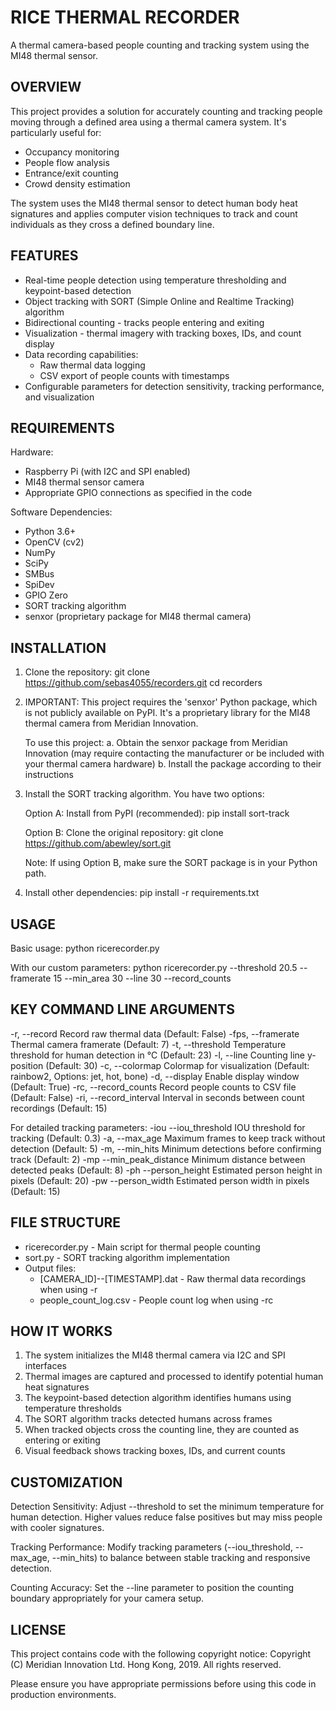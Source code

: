 RICE THERMAL RECORDER
====================

A thermal camera-based people counting and tracking system using the MI48 thermal sensor.

OVERVIEW
--------
This project provides a solution for accurately counting and tracking people moving through a defined area using a thermal camera system. It's particularly useful for:

- Occupancy monitoring
- People flow analysis
- Entrance/exit counting
- Crowd density estimation

The system uses the MI48 thermal sensor to detect human body heat signatures and applies computer vision techniques to track and count individuals as they cross a defined boundary line.

FEATURES
--------
- Real-time people detection using temperature thresholding and keypoint-based detection
- Object tracking with SORT (Simple Online and Realtime Tracking) algorithm
- Bidirectional counting - tracks people entering and exiting
- Visualization - thermal imagery with tracking boxes, IDs, and count display
- Data recording capabilities:
  * Raw thermal data logging
  * CSV export of people counts with timestamps
- Configurable parameters for detection sensitivity, tracking performance, and visualization

REQUIREMENTS
-----------
Hardware:
- Raspberry Pi (with I2C and SPI enabled)
- MI48 thermal sensor camera
- Appropriate GPIO connections as specified in the code

Software Dependencies:
- Python 3.6+
- OpenCV (cv2)
- NumPy
- SciPy
- SMBus
- SpiDev
- GPIO Zero
- SORT tracking algorithm
- senxor (proprietary package for MI48 thermal camera)

INSTALLATION
-----------
1. Clone the repository:
   git clone https://github.com/sebas4055/recorders.git
   cd recorders

2. IMPORTANT: This project requires the 'senxor' Python package, which is not publicly 
   available on PyPI. It's a proprietary library for the MI48 thermal camera 
   from Meridian Innovation.

   To use this project:
   a. Obtain the senxor package from Meridian Innovation (may require contacting 
      the manufacturer or be included with your thermal camera hardware)
   b. Install the package according to their instructions

3. Install the SORT tracking algorithm. You have two options:
   
   Option A: Install from PyPI (recommended):
   pip install sort-track
   
   Option B: Clone the original repository:
   git clone https://github.com/abewley/sort.git
   
   Note: If using Option B, make sure the SORT package is in your Python path.

4. Install other dependencies:
   pip install -r requirements.txt

USAGE
-----
Basic usage:
python ricerecorder.py

With our custom parameters:
python ricerecorder.py --threshold 20.5 --framerate 15 --min_area 30 --line 30 --record_counts

KEY COMMAND LINE ARGUMENTS
-------------------------
-r, --record           Record raw thermal data (Default: False)
-fps, --framerate      Thermal camera framerate (Default: 7)
-t, --threshold        Temperature threshold for human detection in °C (Default: 23)
-l, --line             Counting line y-position (Default: 30)
-c, --colormap         Colormap for visualization (Default: rainbow2, Options: jet, hot, bone)
-d, --display          Enable display window (Default: True)
-rc, --record_counts   Record people counts to CSV file (Default: False)
-ri, --record_interval Interval in seconds between count recordings (Default: 15)

For detailed tracking parameters:
-iou --iou_threshold      IOU threshold for tracking (Default: 0.3)
-a, --max_age             Maximum frames to keep track without detection (Default: 5)
-m, --min_hits            Minimum detections before confirming track (Default: 2)
-mp --min_peak_distance   Minimum distance between detected peaks (Default: 8)
-ph --person_height       Estimated person height in pixels (Default: 20)
-pw --person_width        Estimated person width in pixels (Default: 15)

FILE STRUCTURE
-------------
- ricerecorder.py - Main script for thermal people counting
- sort.py - SORT tracking algorithm implementation
- Output files:
  * [CAMERA_ID]--[TIMESTAMP].dat - Raw thermal data recordings when using -r
  * people_count_log.csv - People count log when using -rc

HOW IT WORKS
-----------
1. The system initializes the MI48 thermal camera via I2C and SPI interfaces
2. Thermal images are captured and processed to identify potential human heat signatures
3. The keypoint-based detection algorithm identifies humans using temperature thresholds
4. The SORT algorithm tracks detected humans across frames
5. When tracked objects cross the counting line, they are counted as entering or exiting
6. Visual feedback shows tracking boxes, IDs, and current counts

CUSTOMIZATION
------------
Detection Sensitivity:
Adjust --threshold to set the minimum temperature for human detection. Higher values reduce false positives but may miss people with cooler signatures.

Tracking Performance:
Modify tracking parameters (--iou_threshold, --max_age, --min_hits) to balance between stable tracking and responsive detection.

Counting Accuracy:
Set the --line parameter to position the counting boundary appropriately for your camera setup.

LICENSE
-------
This project contains code with the following copyright notice:
Copyright (C) Meridian Innovation Ltd. Hong Kong, 2019. All rights reserved.

Please ensure you have appropriate permissions before using this code in production environments.
